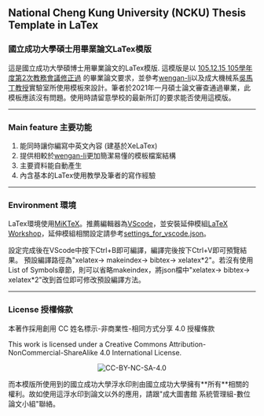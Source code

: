 ## National Cheng Kung University (NCKU) Thesis Template in LaTex ##
### 國立成功大學碩士用畢業論文LaTex模版 ###

這是國立成功大學碩博士用畢業論文的LaTex模版. 這模版是以 [105.12.15 105學年度第2次教務會議修正過](http://cid.acad.ncku.edu.tw/ezfiles/56/1056/img/730/degree4-1.pdf) 的畢業論文要求，並參考[wengan-li](https://github.com/wengan-li/ncku-thesis-template-latex)以及成大機械系[吳馬丁教授](http://www.me.ncku.edu.tw/tw/content/%E5%90%B3%E9%A6%AC%E4%B8%81)實驗室所使用模板來設計。筆者於2021年一月碩士論文審查通過畢業，此模板應該沒有問題。使用時請留意學校的最新所訂的要求能否使用這模版。

---
### Main feature 主要功能
  1. 能同時讓你編寫中英文內容 (建基於XeLaTex)
  2. 提供相較於[wengan-li](https://github.com/wengan-li/ncku-thesis-template-latex)更加簡潔易懂的模板檔案結構
  3. 主要資料能自動產生
  4. 內含基本的LaTex使用教學及筆者的寫作經驗
---
### Environment 環境
LaTex環境使用[MiKTeX](https://miktex.org/)。推薦編輯器為[VScode](https://code.visualstudio.com/)，並安裝延伸模組[LaTeX Workshop](https://marketplace.visualstudio.com/items?itemName=James-Yu.latex-workshop)，延伸模組相關設定請參考[settings_for_vscode.json](https://github.com/ShunJieZhang1995/NCKU_Master_Thesis_Latex_Template/blob/master/settings_for_vscode.json)。

設定完成後在VScode中按下Ctrl+B即可編譯，編譯完後按下Ctrl+V即可預覽結果。
預設編譯路徑為"xelatex-> makeindex-> bibtex-> xelatex\*2"。若沒有使用List of Symbols章節，則可以省略makeindex，將json檔中"xelatex-> bibtex-> xelatex\*2"改到首位即可修改預設編譯方法。

---
### License 授權條款
本著作採用創用 CC 姓名標示-非商業性-相同方式分享 4.0 授權條款

This work is licensed under a Creative Commons Attribution-NonCommercial-ShareAlike 4.0 International License.

<p align="center">
  <img src='https://i.creativecommons.org/l/by-nc-sa/4.0/88x31.png' alt="CC-BY-NC-SA-4.0"/>
</p>
而本模版所使用到的國立成功大學浮水印則由國立成功大學擁有**所有**相關的權利。故如使用這浮水印到論文以外的應用，請跟"成大圖書館 系統管理組-數位論文小組"聯絡。